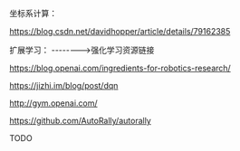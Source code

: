 坐标系计算：

https://blog.csdn.net/davidhopper/article/details/79162385



扩展学习：
-------->强化学习资源链接

https://blog.openai.com/ingredients-for-robotics-research/

https://jizhi.im/blog/post/dqn

http://gym.openai.com/

https://github.com/AutoRally/autorally

TODO
